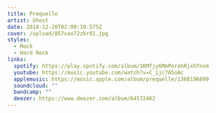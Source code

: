 ```yaml
---
title: Prequelle
artist: Ghost
date: 2018-12-26T02:09:10.575Z
cover: /upload/857vao72zkr01.jpg
styles:
  - Rock
  - Hard Rock
links:
  spotify: https://play.spotify.com/album/1KMfjy6MmPorahRjxhTnxm
  youtube: https://music.youtube.com/watch?v=C_ijc7A5oAc
  applemusic: https://music.apple.com/album/prequelle/1368196699
  soundcloud: ""
  bandcamp: ""
  deezer: https://www.deezer.com/album/64572462
---
```

